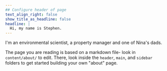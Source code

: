 ```yaml
---
## Configure header of page
text_align_right: false
show_title_as_headline: false
headline: |
  Hi, my name is Stephen.
---
```


<!-- this is a subheadline -->
I'm an environmental scientist, a property manager and one of Nina's dads.

The page you are reading is based on a markdown file- look in `content/about/` to edit. There, look inside the `header`, `main`, and `sidebar` folders to get started building your own "about" page.